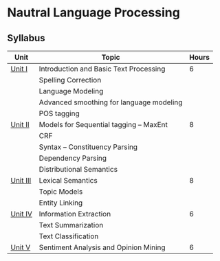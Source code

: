 # Nautral Language Processing

## Syllabus

| Unit | Topic                                                                        | Hours |
|------|------------------------------------------------------------------------------|-------|
| [Unit I](/NLP/Unit1)    | Introduction and Basic Text Processing                                     | 6     |
|      | Spelling Correction                                                         |       |
|      | Language Modeling                                                            |       |
|      | Advanced smoothing for language modeling                                    |       |
|      | POS tagging                                                                   |       |
| [Unit II](/NLP/Unit2)   | Models for Sequential tagging – MaxEnt                                      | 8     |
|      | CRF                                                                          |       |
|      | Syntax – Constituency Parsing                                               |       |
|      | Dependency Parsing                                                           |       |
|      | Distributional Semantics                                                     |       |
| [Unit III](/NLP/Unit3)  | Lexical Semantics                                                            | 8     |
|      | Topic Models                                                                 |       |
|      | Entity Linking                                                               |       |
| [Unit IV](/NLP/Unit4)   | Information Extraction                                                      | 6     |
|      | Text Summarization                                                           |       |
|      | Text Classification                                                          |       |
| [Unit V](/NLP/Unit5)    | Sentiment Analysis and Opinion Mining                                       | 6     |
